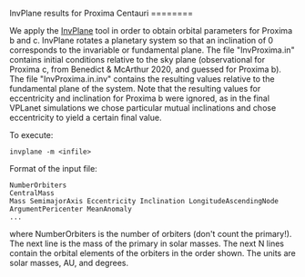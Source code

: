 InvPlane results for Proxima Centauri ========

We apply the [InvPlane](https://github.com/RoryBarnes/InvPlane) tool
in order to obtain orbital parameters for Proxima b and c. InvPlane
rotates a planetary system so that an inclination of 0 corresponds to
the invariable or fundamental plane. The file \"InvProxima.in\" contains
initial conditions relative to the sky plane (observational for Proxima
c, from Benedict & McArthur 2020, and guessed for Proxima b). The file
\"InvProxima.in.inv\" contains the resulting values relative to the
fundamental plane of the system. Note that the resulting values for
eccentricity and inclination for Proxima b were ignored, as in the final
VPLanet simulations we chose particular mutual inclinations and chose
eccentricity to yield a certain final value.

To execute:

``` {.sourceCode .bash}
invplane -m <infile>
```

Format of the input file:

``` {.sourceCode .bash}
NumberOrbiters
CentralMass
Mass SemimajorAxis Eccentricity Inclination LongitudeAscendingNode ArgumentPericenter MeanAnomaly
...
```

where NumberOrbiters is the number of orbiters (don\'t count the
primary!). The next line is the mass of the primary in solar masses. The
next N lines contain the orbital elements of the orbiters in the order
shown. The units are solar masses, AU, and degrees.
